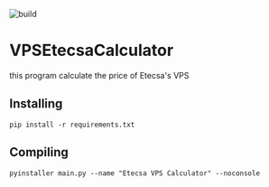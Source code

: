![build](https://github.com/ragnarok22/VPSEtecsaCalculator/workflows/Build%20and%20test/badge.svg)

# VPSEtecsaCalculator

this program calculate the price of Etecsa's VPS

## Installing
    pip install -r requirements.txt

## Compiling
    pyinstaller main.py --name "Etecsa VPS Calculator" --noconsole
